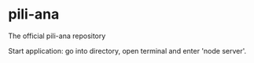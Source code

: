 # pili-ana
The official pili-ana repository

Start application:
go into directory, open terminal and enter 'node server'.
